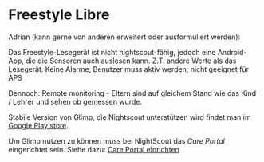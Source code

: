 # Freestyle Libre


Adrian (kann gerne von anderen erweitert oder ausformuliert werden):

Das Freestyle-Lesegerät ist nicht nightscout-fähig, jedoch eine Android-App, die die Sensoren auch auslesen kann.
Z.T. andere Werte als das Lesegerät.
Keine Alarme; Benutzer muss aktiv werden; nicht geeignet für APS

Dennoch: Remote monitoring - Eltern sind auf gleichem Stand wie das Kind / Lehrer und sehen ob gemessen wurde.


Stabile Version von Glimp, die Nightscout unterstützen wird findet man im [Google Play store](https://play.google.com/store/apps/details?id=it.ct.glicemia&hl=de).

Um Glimp nutzen zu können muss bei NightScout das *Care Portal* eingerichtet sein. Siehe dazu: [Care Portal einrichten](/../nightscout/care_portal.md)